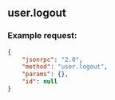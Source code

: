 ## user.logout

### Example request:

```json
{
	"jsonrpc": "2.0",
	"method": "user.logout",
	"params": {},
	"id": null
}
```
